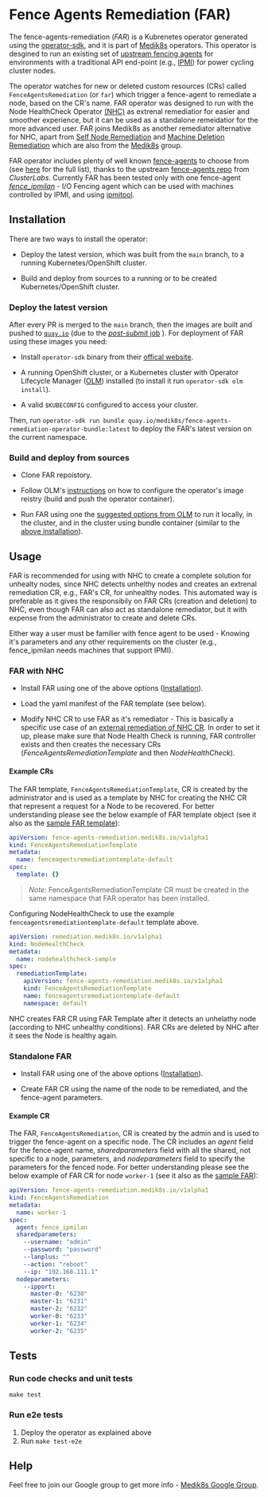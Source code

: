 # Fence Agents Remediation (FAR)

The fence-agents-remediation (*FAR*) is a Kubrenetes operator generated using the [operator-sdk](https://github.com/operator-framework/operator-sdk), and it is part of [Medik8s](https://github.com/medik8s) operators. This operator is desgined to run an existing set of [upstream fencing agents](https://github.com/ClusterLabs/fence-agents) for environments with a traditional API end-point (e.g., [IPMI](https://en.wikipedia.org/wiki/Intelligent_Platform_Management_Interface)) for power cycling cluster nodes.

The operator watches for new or deleted custom resources (CRs) called `FenceAgentsRemediation` (or `far`) which trigger a fence-agent to remediate a node, based on the CR's name.
FAR operator was designed to run with the Node HealthCheck Operator [(NHC)](https://github.com/medik8s/node-healthcheck-operator) as extrenal remediatior for easier and smoother experience, but it can be used as a standalone remeidatior for the more advanced user.
FAR joins Medik8s as another remediator alternative for NHC, apart from [Self Node Remediation](https://github.com/medik8s/self-node-remediation) and [Machine Deletion Remediation](https://github.com/medik8s/machine-deletion-remediation) which are also from the [Medik8s](https://www.medik8s.io/) group.

FAR operator includes plenty of well known [fence-agents](https://github.com/medik8s/fence-agents-remediation/blob/main/Dockerfile#L31) to choose from (see [here](https://github.com/ClusterLabs/fence-agents/tree/main/agents) for the full list), thanks to the upstream [fence-agents repo](https://github.com/ClusterLabs/fence-agents) from *ClusterLabs*.
Currently FAR has been tested only with one fence-agent [*fence_ipmilan*](https://www.mankier.com/8/fence_ipmilan) - I/O Fencing agent which can be used with machines controlled by IPMI, and using [ipmitool](<http://ipmitool.sf.net/>).

## Installation

There are two ways to install the operator:

* Deploy the latest version, which was built from the `main` branch, to a running Kubernetes/OpenShift cluster.
<!-- TODO: - Deploy the last release version from OperatorHub to a running Kubernetes cluster. -->
* Build and deploy from sources to a running or to be created Kubernetes/OpenShift cluster.

### Deploy the latest version

After every PR is merged to the `main` branch, then the images are built and pushed to [`quay.io`](quay.io/medik8s/fence-agents-remediation-operator-bundle) (due to the [*post-submit* job](https://github.com/medik8s/fence-agents-remediation/blob/main/.github/workflows/post-submit.yaml) ).
For deployment of FAR using these images you need:

* Install `operator-sdk` binary from their [offical website](https://sdk.operatorframework.io/docs/installation/#install-from-github-release).

* A running OpenShift cluster, or a Kubernetes cluster with Operator Lifecycle Manager ([OLM](https://olm.operatorframework.io/docs/)) installed (to install it run `operator-sdk olm install`).

* A valid `$KUBECONFIG` configured to access your cluster.
<!-- TODO: ATM it can't be installed on the default namespace -->
Then, run `operator-sdk run bundle quay.io/medik8s/fence-agents-remediation-operator-bundle:latest` to deploy the FAR's latest version on the current namespace.

### Build and deploy from sources

* Clone FAR repoistory.

* Follow OLM's [instructions](https://sdk.operatorframework.io/docs/building-operators/golang/tutorial/#configure-the-operators-image-registry) on how to configure the operator's image reistry (build and push the operator container).
* Run FAR using one the [suggested options from OLM](https://sdk.operatorframework.io/docs/building-operators/golang/tutorial/#run-the-operator) to run it locally, in the cluster, and in the cluster using bundle container (similar to the [above installation](#deploy-the-latest-version)).

## Usage

FAR is recommended for using with NHC to create a complete solution for unhealty nodes, since NHC detects unhelthy nodes and creates an extrenal remediation CR, e.g., FAR's CR, for unhealthy nodes.
This automated way is preferable as it gives the responsibily on FAR CRs (creation and deletion) to NHC, even though FAR can also act as standalone remediator, but it with expense from the administrator to create and delete CRs.

Either way a user must be familier with fence agent to be used - Knowing it's parameters and any other requirements on the cluster (e.g., fence_ipmilan needs machines that support IPMI).

### FAR with NHC

* Install FAR using one of the above options ([Installation](#installation)).

* Load the yaml manifest of the FAR template (see below).

* Modify NHC CR to use FAR as it's remediator -
This is basically a specific use case of an [external remediation of NHC CR](https://github.com/medik8s/node-healthcheck-operator#external-remediation-resources).
In order to set it up, please make sure that Node Health Check is running, FAR controller exists and then creates the necessary CRs (*FenceAgentsRemediationTemplate* and then *NodeHealthCheck*).

#### Example CRs

The FAR template, `FenceAgentsRemediationTemplate`, CR is created by the administrator and is used as a template by NHC for creating the NHC CR that represent a request for a Node to be recovered.
For better understanding please see the below example of FAR template object (see it also as the [sample FAR template](https://github.com/medik8s/fence-agents-remediation/blob/main/config/samples/fence-agents-remediation_v1alpha1_fenceagentsremediationtemplate.yaml)):

```yaml
apiVersion: fence-agents-remediation.medik8s.io/v1alpha1
kind: FenceAgentsRemediationTemplate
metadata:
  name: fenceagentsremediationtemplate-default
spec:
  template: {}
```

> *Note*:  FenceAgentsRemediationTemplate CR must be created in the same namespace that FAR operator has been installed.

Configuring NodeHealthCheck to use the example `fenceagentsremediationtemplate-default` template above.

```yaml
apiVersion: remediation.medik8s.io/v1alpha1
kind: NodeHealthCheck
metadata:
  name: nodehealthcheck-sample
spec:
  remediationTemplate:
    apiVersion: fence-agents-remediation.medik8s.io/v1alpha1
    kind: FenceAgentsRemediationTemplate
    name: fenceagentsremediationtemplate-default
    namespace: default
```

NHC creates FAR CR using FAR Template after it detects an unhelathy node (according to NHC unhealthy conditions).
FAR CRs are deleted by NHC after it sees the Node is healthy again.

### Standalone FAR

* Install FAR using one of the above options ([Installation](#installation)).

* Create FAR CR using the name of the node to be remediated, and the fence-agent parameters.

#### Example CR

The FAR, `FenceAgentsRemediation`, CR is created by the admin and is used to trigger the fence-agent on a specific node. The CR includes an *agent* field for the fence-agent name, *sharedparameters* field with all the shared, not specific to a node, parameters, and *nodeparameters* field to specify the parameters for the fenced node.
For better understanding please see the below example of FAR CR for node `worker-1` (see it also as the [sample FAR](https://github.com/medik8s/fence-agents-remediation/blob/main/config/samples/fence-agents-remediation_v1alpha1_fenceagentsremediation.yaml)):

```yaml
apiVersion: fence-agents-remediation.medik8s.io/v1alpha1
kind: FenceAgentsRemediation
metadata:
  name: worker-1
spec:
  agent: fence_ipmilan
  sharedparameters:
    --username: "admin"
    --password: "password"
    --lanplus: ""
    --action: "reboot"
    --ip: "192.168.111.1"
  nodeparameters:
    --ipport:
      master-0: "6230"
      master-1: "6231"
      master-2: "6232"
      worker-0: "6233"
      worker-1: "6234"
      worker-2: "6235"
```

## Tests

### Run code checks and unit tests

`make test`

### Run e2e tests

1. Deploy the operator as explained above
2. Run `make test-e2e`

## Help

Feel free to join our Google group to get more info - [Medik8s Google Group](https://groups.google.com/g/medik8s).
